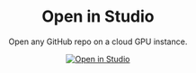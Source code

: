 <div align="center">

# Open in Studio

Open any GitHub repo on a cloud GPU instance.

<a target="_blank" href="https://lightning.ai/new?repo_url=https%3A%2F%2Fgithub.com%2FLightning-Universe%2Fbadge-demo%2Fblob%2Fmain%2Fhello-lightning.ipynb">
  <img src="https://pl-bolts-doc-images.s3.us-east-2.amazonaws.com/app-2/studio-badge.svg" alt="Open in Studio" />
</a>

</div>
